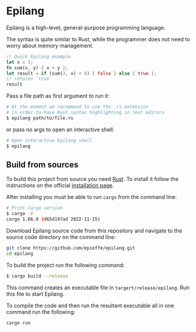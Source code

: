 # Epilang
Epilang is a high-level, general-purpose programming language.

The syntax is quite similar to Rust, while the programmer does not need to worry about memory management.

```rust
// Quick Epilang example
let x = 3;
fn sum(x, y) { x + y };
let result = if (sum(3, x) < 6) { false } else { true };
// returns `true`
result
```

Pass a file path as first argument to run it:
```bash
# At the moment we recommend to use the .rs extension
# in order to have Rust syntax highlighting in text editors
$ epilang path/to/file.rs
```

or pass no args to open an interactive shell:
```bash
# Open interactive Epilang shell
$ epilang
```

## Build from sources
To build this project from source you need [Rust](https://www.rust-lang.org/). To install it follow the instructions on the official [installation page](https://www.rust-lang.org/tools/install).

After installing you must be able to run `cargo` from the command line:
```bash
# Print cargo version
$ cargo -V
cargo 1.66.0 (d65d197ad 2022-11-15)
```

Download Epilang source code from this repository and navigate to the source code directory on the command line:
```bash
git clone https://github.com/epieffe/epilang.git
cd epilang
```

To build the project run the following command:
```bash
$ cargo build --release
```
This command creates an executable file in `targert/release/epilang`. Run this file to start Epilang.

To compile the code and then run the resultant executable all in one command run the following:
``` bash
cargo run
```
